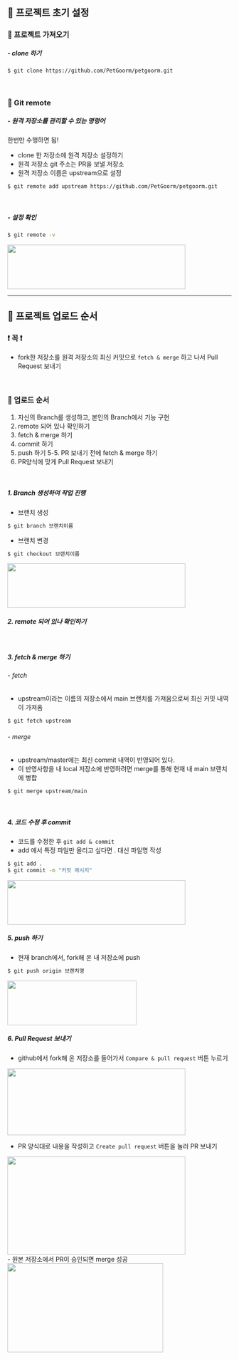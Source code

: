 ## 📂 프로젝트 초기 설정
### 📍 프로젝트 가져오기
##### - clone 하기
```bash
$ git clone https://github.com/PetGoorm/petgoorm.git
```
<br/>

### 📍 Git remote
##### - 원격 저장소를 관리할 수 있는 명령어
한번만 수행하면 됨!

- clone 한 저장소에 원격 저장소 설정하기
- 원격 저장소 git 주소는 PR을 보낼 저장소
- 원격 저장소 이름은 upstream으로 설정

```bash
$ git remote add upstream https://github.com/PetGoorm/petgoorm.git
```
<br/>

##### - 설정 확인
```bash
$ git remote -v
```
<img src="https://user-images.githubusercontent.com/54580802/209032798-12f3e9b3-2311-4899-b9ac-a841d21e395f.png"  width="400" height="100">

***

## 📂 프로젝트 업로드 순서
### ❗ 꼭 ❗ 
- fork한 저장소를 원격 저장소의 최신 커밋으로 `fetch & merge` 하고 나서 Pull Request 보내기
<br/>

### 🔸 업로드 순서
1. 자신의 Branch를 생성하고, 본인의 Branch에서 기능 구현
2. remote 되어 있나 확인하기
3. fetch & merge 하기
4. commit 하기
5. push 하기
5-5. PR 보내기 전에 fetch & merge 하기
6. PR양식에 맞게 Pull Request 보내기
<br/>

##### 1. Branch 생성하여 작업 진행
- 브랜치 생성
```bash
$ git branch 브랜치이름
```
- 브랜치 변경
```bash
$ git checkout 브랜치이름
```
<img src="https://user-images.githubusercontent.com/54580802/209039154-0e54036b-a1b5-47d0-b9e0-c1f4e2f15e0a.png"  width="400" height="100">
<br/>

##### 2. remote 되어 있나 확인하기
<br/>

##### 3. fetch & merge 하기
###### - fetch
- upstream이라는 이름의 저장소에서 main 브랜치를 가져옴으로써 최신 커밋 내역이 가져옴
```bash
$ git fetch upstream
```
###### - merge
- upstream/master에는 최신 commit 내역이 반영되어 있다.
- 이 반영사항을 내 local 저장소에 반영하려면 merge를 통해 현재 내 main 브랜치에 병합
```bash
$ git merge upstream/main
```
<br/>

##### 4. 코드 수정 후 commit
- 코드를 수정한 후 `git add & commit`
- add 에서 특정 파일만 올리고 싶다면 . 대신 파일명 작성
```bash
$ git add .
$ git commit -m "커밋 메시지"
```
<img src="https://user-images.githubusercontent.com/54580802/209042014-7ae7c43b-85f7-4301-9596-40c76d064e8f.png"  width="400" height="100">

<br/>

##### 5. push 하기
- 현재 branch에서, fork해 온 내 저장소에 push
```bash
$ git push origin 브랜치명
```
<img src="https://user-images.githubusercontent.com/54580802/209046578-a0d1c9ee-9924-4f44-9fa7-0947467fe0a2.png"  width="290" height="100">
<br/>

##### 6. Pull Request 보내기
- github에서 fork해 온 저장소를 들어가서 `Compare & pull request` 버튼 누르기
<img src="https://user-images.githubusercontent.com/54580802/209047527-1a56c9ad-6290-4007-b932-17176e5c220c.png"  width="400" height="150">
<br/>

- PR 양식대로 내용을 작성하고 `Create pull request` 버튼을 눌러 PR 보내기
<img src="https://user-images.githubusercontent.com/54580802/209064175-ab4a0216-ffc7-4d9f-a89b-bf91fe7a3f0e.png"  width="400" height="220">
<br/>
- 원본 저장소에서 PR이 승인되면 merge 성공
<img src="https://user-images.githubusercontent.com/54580802/209063122-61934152-21ef-43dd-96a3-8fba26992d9d.png"  width="350" height="200">